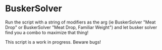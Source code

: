 
# BuskerSolver

Run the script with a string of modifiers as the arg (ie BuskerSolver "Meat Drop" or BuskerSolver "Meat Drop, Familiar Weight") and let busker solver find you a combo to maximize that thing!

This script is a work in progress. Beware bugs!

